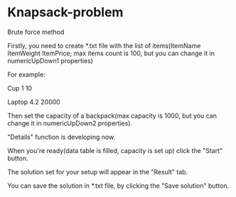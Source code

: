# Knapsack-problem
Brute force method

Firstly, you need to create *.txt file with the list of items(ItemName ItemWeight ItemPrice;
max items count is 100, but you can change it in numericUpDown1 properties)

For example:

Cup 1 10

Laptop 4.2 20000

Then set the capacity of a backpack(max capacity is 1000, but you can change it in numericUpDown2 properties).

"Details" function is developing now.

When you're ready(data table is filled, capacity is set up) click the "Start" button. 

The solution set for your setup will appear in the "Result" tab.

You can save the solution in *.txt file, by clicking the "Save solution" button.
